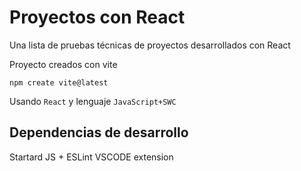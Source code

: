 # Proyectos con React
Una lista de pruebas técnicas de proyectos desarrollados con React

Proyecto creados con vite

 ``npm create vite@latest``

 Usando ``React`` y lenguaje ``JavaScript+SWC``

## Dependencias de desarrollo
Startard JS + ESLint VSCODE extension